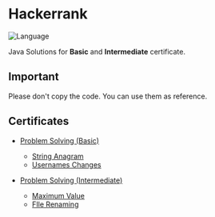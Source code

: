 # Hackerrank
![Language](https://img.shields.io/badge/language-Java-red.svg)&nbsp;

Java Solutions for **Basic** and **Intermediate** certificate.

## Important
Please don't copy the code. You can use them as reference.

## Certificates

- [Problem Solving (Basic)](problem-solving-basic)
    - [String Anagram](problem-solving-basic/string-anagram)
    - [Usernames Changes](problem-solving-basic/usernames-changes)
    
 - [Problem Solving (Intermediate)](problem-solving-intermediate)
    - [Maximum Value](problem-solving-intermediate/maximum-value)
    - [FIle Renaming](problem-solving-intermediate/file-renaming)
